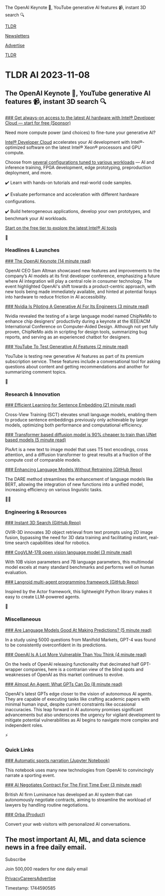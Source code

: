 The OpenAI Keynote 🎤, YouTube generative AI features 📹, instant 3D search 🔍

[TLDR](/)

[Newsletters](/newsletters)

[Advertise](https://advertise.tldr.tech/)

[TLDR](/)

# TLDR AI 2023-11-08

## The OpenAI Keynote 🎤, YouTube generative AI features 📹, instant 3D search 🔍

### 

[### Get always-on access to the latest AI hardware with Intel® Developer Cloud — start for free (Sponsor)](https://www.intel.com/content/www/us/en/developer/tools/devcloud/services.html?cid=diad&amp;source=partner_newsl_ih&amp;campid=ww_q4_1devcl&amp;content=prod-reg_ai-seg)

Need more compute power (and choices) to fine-tune your generative AI?

[Intel® Developer Cloud](https://www.intel.com/content/www/us/en/developer/tools/devcloud/services.html?cid=diad&source=partner_newsl_ih&campid=ww_q4_1devcl&content=prod-reg_ai-seg) accelerates your AI development with Intel®-optimized software on the latest Intel® Xeon® processors and GPU compute.

Choose from [several configurations tuned to various workloads](https://www.intel.com/content/www/us/en/developer/tools/devcloud/services.html?cid=diad&source=partner_newsl_ih&campid=ww_q4_1devcl&content=prod-reg_ai-seg) — AI and inference training, FPGA development, edge prototyping, preproduction deployment, and more.

✔️ Learn with hands-on tutorials and real-world code samples.

✔️ Evaluate performance and acceleration with different hardware configurations.

✔️ Build heterogeneous applications, develop your own prototypes, and benchmark your AI workloads.

[Start on the free tier to explore the latest Intel® AI tools](https://www.intel.com/content/www/us/en/developer/tools/devcloud/services.html?cid=diad&source=partner_newsl_ih&campid=ww_q4_1devcl&content=prod-reg_ai-seg)

🚀

### Headlines & Launches

[### The OpenAI Keynote (14 minute read)](https://stratechery.com/2023/the-openai-keynote/?utm_source=tldrai)

OpenAI CEO Sam Altman showcased new features and improvements to the company’s AI models at its first developer conference, emphasizing a future where AI integration will play a central role in consumer technology. The event highlighted OpenAI's shift towards a product-centric approach, with new tools being made immediately available, and hinted at potential forays into hardware to reduce friction in AI accessibility.

[### Nvidia Is Piloting A Generative AI For Its Engineers (3 minute read)](https://spectrum.ieee.org/ai-for-engineering?utm_source=tldrai)

Nvidia revealed the testing of a large language model named ChipNeMo to enhance chip designers' productivity during a keynote at the IEEE/ACM International Conference on Computer-Aided Design. Although not yet fully proven, ChipNeMo aids in scripting for design tools, summarizing bug reports, and serving as an experienced chatbot for designers.

[### YouTube To Test Generative AI Features (2 minute read)](https://techcrunch.com/2023/11/06/youtube-to-test-generative-ai-features-including-a-comments-summarizer-and-conversational-tool/?utm_source=tldrai)

YouTube is testing new generative AI features as part of its premium subscription service. These features include a conversational tool for asking questions about content and getting recommendations and another for summarizing comment topics.

🧠

### Research & Innovation

[### Efficient Learning for Sentence Embedding (21 minute read)](https://arxiv.org/abs/2311.03228v1?utm_source=tldrai)

Cross-View Training (SCT) elevates small language models, enabling them to produce sentence embeddings previously only achievable by larger models, optimizing both performance and computational efficiency.

[### Transformer based diffusion model is 90% cheaper to train than UNet based models (5 minute read)](https://huggingface.co/docs/diffusers/main/en/api/pipelines/pixart?utm_source=tldrai)

PixArt is a new text to image model that uses T5 text encodings, cross attention, and a diffusion transformer to great results at a fraction of the compute cost of comparable models.

[### Enhancing Language Models Without Retraining (GitHub Repo)](https://github.com/yule-buaa/mergelm?utm_source=tldrai)

The DARE method streamlines the enhancement of language models like BERT, allowing the integration of new functions into a unified model, increasing efficiency on various linguistic tasks.

👨‍💻

### Engineering & Resources

[### Instant 3D Search (GitHub Repo)](https://github.com/shiyoung77/ovir-3d?utm_source=tldrai)

OVIR-3D innovates 3D object retrieval from text prompts using 2D image fusion, bypassing the need for 3D data training and facilitating instant, real-time search capabilities ideal for robotics.

[### CogVLM-17B open vision language model (3 minute read)](https://github.com/THUDM/CogVLM?utm_source=tldrai)

With 10B vision parameters and 7B language parameters, this multimodal model excels at many standard benchmarks and performs well on human evaluation.

[### Langroid multi-agent programming framework (GitHub Repo)](https://github.com/langroid/langroid?utm_source=tldrai)

Inspired by the Actor framework, this lightweight Python library makes it easy to create LLM-powered agents.

🎁

### Miscellaneous

[### Are Language Models Good At Making Predictions? (5 minute read)](https://www.lesswrong.com/posts/CkhJAxHeyFCg2EcET/are-language-models-good-at-making-predictions?utm_source=tldrai)

In a study using 5000 questions from Manifold Markets, GPT-4 was found to be consistently overconfident in its predictions.

[### OpenAI Is A Lot More Vulnerable Than You Think (4 minute read)](https://www.bigtechnology.com/p/openai-is-a-lot-more-vulnerable-than?utm_source=tldrai)

On the heels of OpenAI releasing functionality that decimated half GPT-wrapper companies, here is a contrarian view of the blind spots and weaknesses of OpenAI as this market continues to evolve.

[### Almost An Agent: What GPTs Can Do (8 minute read)](https://www.oneusefulthing.org/p/almost-an-agent-what-gpts-can-do?utm_source=tldrai)

OpenAI's latest GPTs edge closer to the vision of autonomous AI agents. They are capable of executing tasks like crafting academic papers with minimal human input, despite current constraints like occasional inaccuracies. This leap forward in AI autonomy promises significant advancements but also underscores the urgency for vigilant development to mitigate potential vulnerabilities as AI begins to navigate more complex and independent roles.

⚡️

### Quick Links

[### Automatic sports narration (Jupyter Notebook)](https://github.com/ggoonnzzaallo/llm_experiments/blob/main/narrator.ipynb)

This notebook uses many new technologies from OpenAI to convincingly narrate a sporting event.

[### AI Negotiates Contract For The First Time Ever (3 minute read)](https://www.cnbc.com/2023/11/07/ai-negotiates-legal-contract-without-humans-involved-for-first-time.html?utm_source=tldrai)

British AI firm Luminance has developed an AI system that can autonomously negotiate contracts, aiming to streamline the workload of lawyers by handling routine negotiations.

[### Orba (Product)](https://www.getorba.com/?utm_source=tldrai)

Convert your web visitors with personalized AI conversations.

## The most important AI, ML, and data science news in a free daily email.

Subscribe

Join 500,000 readers for one daily email

[Privacy](/privacy)[Careers](https://jobs.ashbyhq.com/tldr.tech)[Advertise](/ai/advertise)

Timestamp: 1744590585